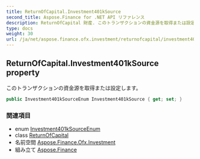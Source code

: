 ```yaml
---
title: ReturnOfCapital.Investment401kSource
second_title: Aspose.Finance for .NET API リファレンス
description: ReturnOfCapital 財産. このトランザクションの資金源を取得または設定します
type: docs
weight: 30
url: /ja/net/aspose.finance.ofx.investment/returnofcapital/investment401ksource/
---
```

## ReturnOfCapital.Investment401kSource property

このトランザクションの資金源を取得または設定します。

```csharp
public Investment401kSourceEnum Investment401kSource { get; set; }
```

### 関連項目

* enum [Investment401kSourceEnum](../../../aspose.finance.ofx/investment401ksourceenum/)
* class [ReturnOfCapital](../)
* 名前空間 [Aspose.Finance.Ofx.Investment](../../returnofcapital/)
* 組み立て [Aspose.Finance](../../../)


